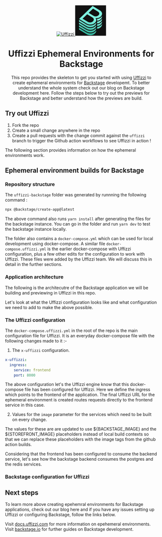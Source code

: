 <p align="center">   
  <a href="https://uffizzi.com">
    <img alt="Uffizzi" src="https://avatars.githubusercontent.com/u/68303350?s=200&v=4" width="100" />
  </a>
  <a href="https://backstage.io">
    <img alt="Backstage" src="public/backstage.jpeg" height="100" />
  </a>
</p>
<h1 align="center">
 Uffizzi Ephemeral Environments for Backstage
</h1>
<p align="center">
This repo provides the skeleton to get you started with using <a href="https://github.com/UffizziCloud/uffizzi">Uffizzi</a> to create ephemeral environments for <a href="https://github.com/backstage/backstage">Backstage</a> developemt. To better understand the whole system check out our blog on Backstage development here. Follow the steps below to try out the previews for Backstage and better understand how the previews are build.
</p>

## Try out Uffizzi

1. Fork the repo
2. Create a small change anywhere in the repo
3. Create a pull requests with the change commit against the `uffizzi` branch to trigger the Github action workflows to see Uffizzi in action !

The following section provides information on how the ephemeral environments work.

## Ephemeral environment builds for Backstage

### Repository structure

The `uffizzi-backstage` folder was generated by runnning the following command :

```bash
npx @backstage/create-app@latest
```

The above command also runs `yarn install` after generating the files for the backstage instance. You can go in the folder and run `yarn dev` to test the backstage instance locally.  

The folder also contains a `docker-compose.yml` which can be used for local development using docker-compose. A similar file `docker-compose.uffizzi.yml` is the earlier docker-compose with Uffizzi configuration, plus a few other edits for the configuration to work with Uffizzi. These files were added by the Uffizzi team. We will discuss this in detail in the further sections. 


### Application architecture 

The following is the architecutre of the Backstage application we will be building and previewing in Uffizzi in this repo. 


<!-- ![alt text](public/architecture.png?raw=true "Architecture") -->

Let's look at what the Uffizzi configuration looks like and what configuration we need to add to make the above possible. 


### The Uffizzi configuration

The `docker-compose.uffizzi.yml` in the root of the repo is the main configuration file for Uffizzi. It is an everyday docker-compose file with the following changes made to it :-

1. The `x-uffizzi` configuration. 

```yaml
x-uffizzi:
  ingress:
    service: frontend
    port: 8000
```

The above configuration let's the Uffizzi engine know that this docker-compose file has been configured for Uffizzi. Here we define the ingress which points to the frontend of the application. The final Uffizzi URL for the ephemeral environment is created routes requests directly to the frontend service in this case.

2. Values for the `image` parameter for the services which need to be built on every change.

The values for these are are updated to use ${BACKSTAGE_IMAGE} and the ${STOREFRONT_IMAGE} placeholders instead of local build contexts so that we can replace these placeholders with the image tags from the github action builds.

Considering that the frontend has been configured to consume the backend service, let's see how the backstage backend consumes the postgres and the redis services.

###  Backstage configuration for Uffizzi


## Next steps

To learn more above creating epehemral environments for Backstage applications, check out our blog here and if you have any issues setting up Uffizzi or configuring Backstage, follow the links below.

Visit [docs.uffizzi.com](https://docs.uffizzi.com) for more information on epehemeral environments.
Visit [backstage.io](https://backstage.io) for further guides on Backstage development.
